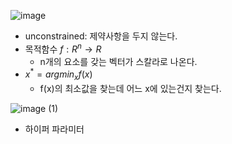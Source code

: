 ![image](https://github.com/user-attachments/assets/aeb94951-b8e6-433f-9e9e-711c34131485)

- unconstrained: 제약사항을 두지 않는다.
- 목적함수 $f:R^n → R$
    - n개의 요소를 갖는 벡터가 스칼라로 나온다.
- $x^* = arg min_x f(x)$
    - f(x)의 최소값을 찾는데 어느 x에 있는건지 찾는다.

![image (1)](https://github.com/user-attachments/assets/dcf7944d-a8d5-442e-817f-ea4d00f68d7f)

- 하이퍼 파라미터